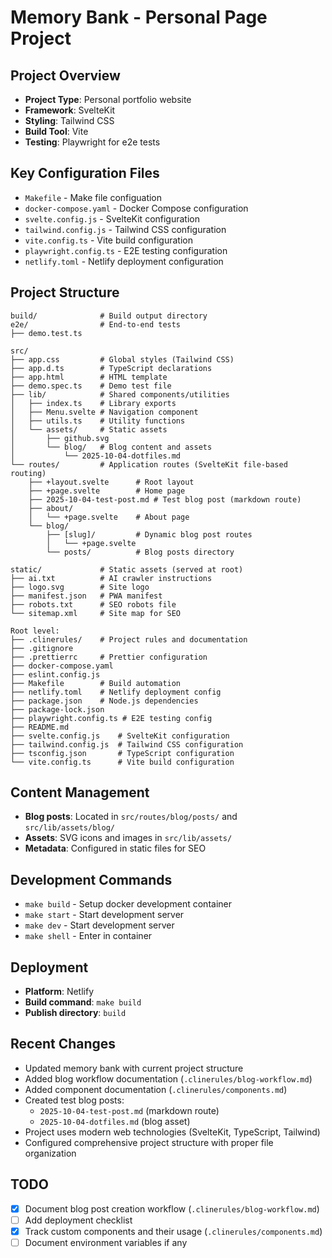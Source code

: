 # Memory Bank - Personal Page Project

## Project Overview
- **Project Type**: Personal portfolio website
- **Framework**: SvelteKit
- **Styling**: Tailwind CSS
- **Build Tool**: Vite
- **Testing**: Playwright for e2e tests

## Key Configuration Files
- `Makefile` - Make file configuation
- `docker-compose.yaml` - Docker Compose configuration
- `svelte.config.js` - SvelteKit configuration
- `tailwind.config.js` - Tailwind CSS configuration
- `vite.config.ts` - Vite build configuration
- `playwright.config.ts` - E2E testing configuration
- `netlify.toml` - Netlify deployment configuration

## Project Structure
```
build/              # Build output directory
e2e/                # End-to-end tests
├── demo.test.ts

src/
├── app.css         # Global styles (Tailwind CSS)
├── app.d.ts        # TypeScript declarations
├── app.html        # HTML template
├── demo.spec.ts    # Demo test file
├── lib/            # Shared components/utilities
│   ├── index.ts    # Library exports
│   ├── Menu.svelte # Navigation component
│   ├── utils.ts    # Utility functions
│   └── assets/     # Static assets
│       ├── github.svg
│       └── blog/   # Blog content and assets
│           └── 2025-10-04-dotfiles.md
└── routes/         # Application routes (SvelteKit file-based routing)
    ├── +layout.svelte      # Root layout
    ├── +page.svelte        # Home page
    ├── 2025-10-04-test-post.md # Test blog post (markdown route)
    ├── about/
    │   └── +page.svelte    # About page
    └── blog/
        ├── [slug]/         # Dynamic blog post routes
        │   └── +page.svelte
        └── posts/          # Blog posts directory

static/             # Static assets (served at root)
├── ai.txt          # AI crawler instructions
├── logo.svg        # Site logo
├── manifest.json   # PWA manifest
├── robots.txt      # SEO robots file
└── sitemap.xml     # Site map for SEO

Root level:
├── .clinerules/    # Project rules and documentation
├── .gitignore
├── .prettierrc     # Prettier configuration
├── docker-compose.yaml
├── eslint.config.js
├── Makefile        # Build automation
├── netlify.toml    # Netlify deployment config
├── package.json    # Node.js dependencies
├── package-lock.json
├── playwright.config.ts # E2E testing config
├── README.md
├── svelte.config.js    # SvelteKit configuration
├── tailwind.config.js  # Tailwind CSS configuration
├── tsconfig.json       # TypeScript configuration
└── vite.config.ts      # Vite build configuration
```

## Content Management
- **Blog posts**: Located in `src/routes/blog/posts/` and `src/lib/assets/blog/`
- **Assets**: SVG icons and images in `src/lib/assets/`
- **Metadata**: Configured in static files for SEO

## Development Commands
- `make build` - Setup docker development container
- `make start` - Start development server
- `make dev` - Start development server
- `make shell` - Enter in container

## Deployment
- **Platform**: Netlify
- **Build command**: `make build`
- **Publish directory**: `build`

## Recent Changes
- Updated memory bank with current project structure
- Added blog workflow documentation (`.clinerules/blog-workflow.md`)
- Added component documentation (`.clinerules/components.md`)
- Created test blog posts:
  - `2025-10-04-test-post.md` (markdown route)
  - `2025-10-04-dotfiles.md` (blog asset)
- Project uses modern web technologies (SvelteKit, TypeScript, Tailwind)
- Configured comprehensive project structure with proper file organization

## TODO
- [x] Document blog post creation workflow (`.clinerules/blog-workflow.md`)
- [ ] Add deployment checklist
- [x] Track custom components and their usage (`.clinerules/components.md`)
- [ ] Document environment variables if any
